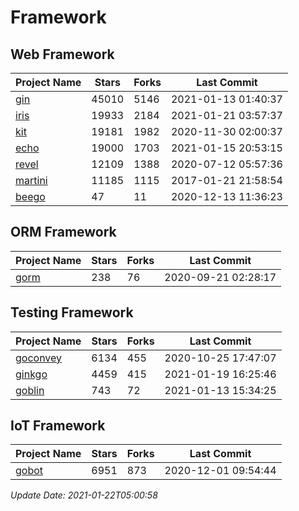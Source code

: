 # Framework

## Web Framework
| Project Name | Stars | Forks | Last Commit |
| ------------ | ----- | ----- | ----------- |
| [gin](https://github.com/gin-gonic/gin) | 45010 | 5146 | 2021-01-13 01:40:37 |
| [iris](https://github.com/kataras/iris) | 19933 | 2184 | 2021-01-21 03:57:37 |
| [kit](https://github.com/go-kit/kit) | 19181 | 1982 | 2020-11-30 02:00:37 |
| [echo](https://github.com/labstack/echo) | 19000 | 1703 | 2021-01-15 20:53:15 |
| [revel](https://github.com/revel/revel) | 12109 | 1388 | 2020-07-12 05:57:36 |
| [martini](https://github.com/go-martini/martini) | 11185 | 1115 | 2017-01-21 21:58:54 |
| [beego](https://github.com/astaxie/beego) | 47 | 11 | 2020-12-13 11:36:23 |

## ORM Framework
| Project Name | Stars | Forks | Last Commit |
| ------------ | ----- | ----- | ----------- |
| [gorm](https://github.com/jinzhu/gorm) | 238 | 76 | 2020-09-21 02:28:17 |

## Testing Framework
| Project Name | Stars | Forks | Last Commit |
| ------------ | ----- | ----- | ----------- |
| [goconvey](https://github.com/smartystreets/goconvey) | 6134 | 455 | 2020-10-25 17:47:07 |
| [ginkgo](https://github.com/onsi/ginkgo) | 4459 | 415 | 2021-01-19 16:25:46 |
| [goblin](https://github.com/franela/goblin) | 743 | 72 | 2021-01-13 15:34:25 |

## IoT Framework
| Project Name | Stars | Forks | Last Commit |
| ------------ | ----- | ----- | ----------- |
| [gobot](https://github.com/hybridgroup/gobot) | 6951 | 873 | 2020-12-01 09:54:44 |

*Update Date: 2021-01-22T05:00:58*